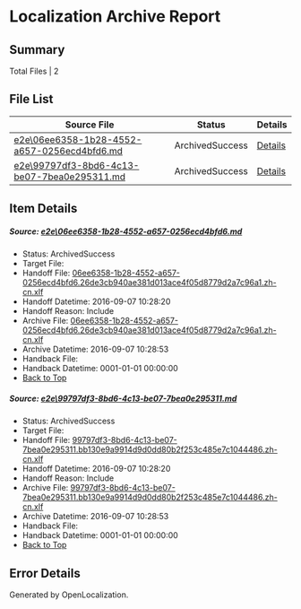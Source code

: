 # <a name='report-top'></a> Localization Archive Report

## Summary
 Total Files | 2

## File List
 Source File | Status | Details 
 ----------- | ------ | ------- 
 [e2e\06ee6358-1b28-4552-a657-0256ecd4bfd6.md](https://github.com/OpenLocalizationTestOrg/ol-test0/blob/965935c91cca985021fcd76f26a58cabcdd23b01/e2e/06ee6358-1b28-4552-a657-0256ecd4bfd6.md) | ArchivedSuccess | [Details](#acb94ae253fb1839495e1d755b032c79e55b35d71)
 [e2e\99797df3-8bd6-4c13-be07-7bea0e295311.md](https://github.com/OpenLocalizationTestOrg/ol-test0/blob/965935c91cca985021fcd76f26a58cabcdd23b01/e2e/99797df3-8bd6-4c13-be07-7bea0e295311.md) | ArchivedSuccess | [Details](#03e9c7aa72c618b75cac3b09d7d666dbdb989d145)

## Item Details
##### <a name='acb94ae253fb1839495e1d755b032c79e55b35d71'></a> Source: [e2e\06ee6358-1b28-4552-a657-0256ecd4bfd6.md](https://github.com/OpenLocalizationTestOrg/ol-test0/blob/965935c91cca985021fcd76f26a58cabcdd23b01/e2e/06ee6358-1b28-4552-a657-0256ecd4bfd6.md)
* Status: ArchivedSuccess
* Target File: 
* Handoff File: [06ee6358-1b28-4552-a657-0256ecd4bfd6.26de3cb940ae381d013ace4f05d8779d2a7c96a1.zh-cn.xlf](https://github.com/OpenLocalizationTestOrg/ol-test0-handoff/blob/851562bf4013cd965a9333e5efc2af04c2d24f3a/ol-handoff/OpenLocalizationTestOrg/ol-test0-zhcn/yuwzho/06ee6358-1b28-4552-a657-0256ecd4bfd6.26de3cb940ae381d013ace4f05d8779d2a7c96a1.zh-cn.xlf)
* Handoff Datetime: 2016-09-07 10:28:20
* Handoff Reason: Include
* Archive File: [06ee6358-1b28-4552-a657-0256ecd4bfd6.26de3cb940ae381d013ace4f05d8779d2a7c96a1.zh-cn.xlf](https://github.com/OpenLocalizationTestOrg/ol-test0-handoff/blob/53526aee7e81aaf08bfc6302c474750d56b765c6/ol-archive/OpenLocalizationTestOrg/ol-test0-zhcn/yuwzho/06ee6358-1b28-4552-a657-0256ecd4bfd6.26de3cb940ae381d013ace4f05d8779d2a7c96a1.zh-cn.xlf)
* Archive Datetime: 2016-09-07 10:28:53
* Handback File: 
* Handback Datetime: 0001-01-01 00:00:00
* [Back to Top](#report-top)

##### <a name='03e9c7aa72c618b75cac3b09d7d666dbdb989d145'></a> Source: [e2e\99797df3-8bd6-4c13-be07-7bea0e295311.md](https://github.com/OpenLocalizationTestOrg/ol-test0/blob/965935c91cca985021fcd76f26a58cabcdd23b01/e2e/99797df3-8bd6-4c13-be07-7bea0e295311.md)
* Status: ArchivedSuccess
* Target File: 
* Handoff File: [99797df3-8bd6-4c13-be07-7bea0e295311.bb130e9a9914d9d0dd80b2f253c485e7c1044486.zh-cn.xlf](https://github.com/OpenLocalizationTestOrg/ol-test0-handoff/blob/851562bf4013cd965a9333e5efc2af04c2d24f3a/ol-handoff/OpenLocalizationTestOrg/ol-test0-zhcn/yuwzho/99797df3-8bd6-4c13-be07-7bea0e295311.bb130e9a9914d9d0dd80b2f253c485e7c1044486.zh-cn.xlf)
* Handoff Datetime: 2016-09-07 10:28:20
* Handoff Reason: Include
* Archive File: [99797df3-8bd6-4c13-be07-7bea0e295311.bb130e9a9914d9d0dd80b2f253c485e7c1044486.zh-cn.xlf](https://github.com/OpenLocalizationTestOrg/ol-test0-handoff/blob/53526aee7e81aaf08bfc6302c474750d56b765c6/ol-archive/OpenLocalizationTestOrg/ol-test0-zhcn/yuwzho/99797df3-8bd6-4c13-be07-7bea0e295311.bb130e9a9914d9d0dd80b2f253c485e7c1044486.zh-cn.xlf)
* Archive Datetime: 2016-09-07 10:28:53
* Handback File: 
* Handback Datetime: 0001-01-01 00:00:00
* [Back to Top](#report-top)


## Error Details

Generated by OpenLocalization.
